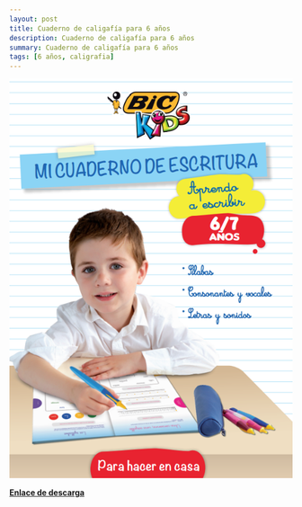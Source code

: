 ```yaml
---
layout: post
title: Cuaderno de caligafía para 6 años
description: Cuaderno de caligafía para 6 años
summary: Cuaderno de caligafía para 6 años
tags: [6 años, caligrafia]
---
```


![imagen](/images/a0309c1f-b144-436d-a0e3-0135b761a251.png)

[**Enlace de descarga**](https://nodejs.org/)
